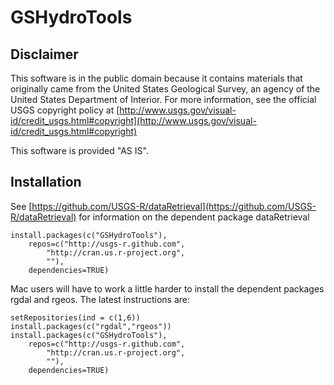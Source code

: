 GSHydroTools
============

Disclaimer
----------
This software is in the public domain because it contains materials that originally came from the United States Geological Survey, an agency of the United States Department of Interior. For more information, see the official USGS copyright policy at [http://www.usgs.gov/visual-id/credit_usgs.html#copyright](http://www.usgs.gov/visual-id/credit_usgs.html#copyright)

This software is provided "AS IS".

Installation
------------

See [https://github.com/USGS-R/dataRetrieval](https://github.com/USGS-R/dataRetrieval) for information on the dependent package dataRetrieval

	install.packages(c("GSHydroTools"),
		repos=c("http://usgs-r.github.com",
			"http://cran.us.r-project.org",
			""),
		dependencies=TRUE)
		
Mac users will have to work a little harder to install the dependent packages rgdal and rgeos. The latest instructions are:

	setRepositories(ind = c(1,6))
	install.packages(c("rgdal","rgeos"))
	install.packages(c("GSHydroTools"),
		repos=c("http://usgs-r.github.com",
			"http://cran.us.r-project.org",
			""),
		dependencies=TRUE)	

